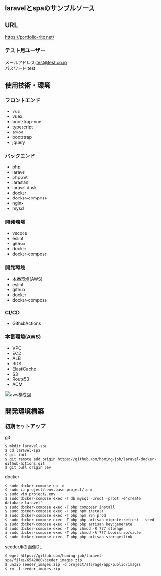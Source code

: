 ## laravelとspaのサンプルソース

## URL
https://portfolio-rito.net/

### テスト用ユーザー
メールアドレス:test@test.co.jp<br>
パスワード:test

## 使用技術・環境
### フロントエンド
- vue
- vuex
- bootstrap-vue
- typescript
- axios
- bootstrap
- jquery

### バックエンド
- php
- laravel
- phpunit
- larastan
- laravel dusk
- docker
- docker-compose
- nginx
- mysql

### 開発環境
- vscode
- eslint
- github
- docker
- docker-compose

### 開発環境
- 本番環境(AWS)
- eslint
- github
- docker
- docker-compose

### CI/CD
- GithubActions

### 本番環境(AWS)
- VPC
- EC2
- ALB
- RDS
- ElastiCache
- S3
- Route53
- ACM

![aws構成図](https://user-images.githubusercontent.com/72111956/120178867-e88c3700-c244-11eb-9410-372e8fc977b9.png)

## 開発環境構築
### 初期セットアップ

git
```
$ mkdir laravel-spa
$ cd laravel-spa
$ git init
$ git remote add origin https://github.com/homing-job/laravel-docker-github-actions.git
$ git pull origin dev
```

docker
```
$ sudo docker-compose up -d
$ sudo cp project/.env.base project/.env
$ sudo vim project/.env
$ sudo docker-compose exec -T db mysql -uroot -proot -e'create database laravel'
$ sudo docker-compose exec -T php composer install
$ sudo docker-compose exec -T php npm install
$ sudo docker-compose exec -T php npm run prod
$ sudo docker-compose exec -T php php artisan migrate:refresh --seed
$ sudo docker-compose exec -T php php artisan key:generate
$ sudo docker-compose exec -T php chmod -R 777 storage
$ sudo docker-compose exec -T php chmod -R 777 bootstrap/cache
$ sudo docker-compose exec -T php php artisan storage:link
```

seeder用の画像DL
```
$ wget https://github.com/homing-job/laravel-spa/files/6542800/seeder_images.zip
$ unzip seeder_images.zip -d project/storage/app/public/images
$ rm -f seeder_images.zip
```
